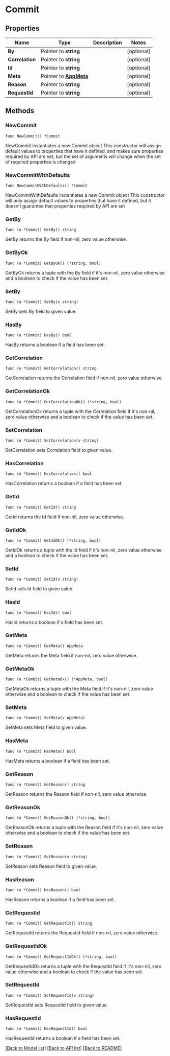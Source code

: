 # Commit

## Properties

Name | Type | Description | Notes
------------ | ------------- | ------------- | -------------
**By** | Pointer to **string** |  | [optional] 
**Correlation** | Pointer to **string** |  | [optional] 
**Id** | Pointer to **string** |  | [optional] 
**Meta** | Pointer to [**AppMeta**](AppMeta.md) |  | [optional] 
**Reason** | Pointer to **string** |  | [optional] 
**RequestId** | Pointer to **string** |  | [optional] 

## Methods

### NewCommit

`func NewCommit() *Commit`

NewCommit instantiates a new Commit object
This constructor will assign default values to properties that have it defined,
and makes sure properties required by API are set, but the set of arguments
will change when the set of required properties is changed

### NewCommitWithDefaults

`func NewCommitWithDefaults() *Commit`

NewCommitWithDefaults instantiates a new Commit object
This constructor will only assign default values to properties that have it defined,
but it doesn't guarantee that properties required by API are set

### GetBy

`func (o *Commit) GetBy() string`

GetBy returns the By field if non-nil, zero value otherwise.

### GetByOk

`func (o *Commit) GetByOk() (*string, bool)`

GetByOk returns a tuple with the By field if it's non-nil, zero value otherwise
and a boolean to check if the value has been set.

### SetBy

`func (o *Commit) SetBy(v string)`

SetBy sets By field to given value.

### HasBy

`func (o *Commit) HasBy() bool`

HasBy returns a boolean if a field has been set.

### GetCorrelation

`func (o *Commit) GetCorrelation() string`

GetCorrelation returns the Correlation field if non-nil, zero value otherwise.

### GetCorrelationOk

`func (o *Commit) GetCorrelationOk() (*string, bool)`

GetCorrelationOk returns a tuple with the Correlation field if it's non-nil, zero value otherwise
and a boolean to check if the value has been set.

### SetCorrelation

`func (o *Commit) SetCorrelation(v string)`

SetCorrelation sets Correlation field to given value.

### HasCorrelation

`func (o *Commit) HasCorrelation() bool`

HasCorrelation returns a boolean if a field has been set.

### GetId

`func (o *Commit) GetId() string`

GetId returns the Id field if non-nil, zero value otherwise.

### GetIdOk

`func (o *Commit) GetIdOk() (*string, bool)`

GetIdOk returns a tuple with the Id field if it's non-nil, zero value otherwise
and a boolean to check if the value has been set.

### SetId

`func (o *Commit) SetId(v string)`

SetId sets Id field to given value.

### HasId

`func (o *Commit) HasId() bool`

HasId returns a boolean if a field has been set.

### GetMeta

`func (o *Commit) GetMeta() AppMeta`

GetMeta returns the Meta field if non-nil, zero value otherwise.

### GetMetaOk

`func (o *Commit) GetMetaOk() (*AppMeta, bool)`

GetMetaOk returns a tuple with the Meta field if it's non-nil, zero value otherwise
and a boolean to check if the value has been set.

### SetMeta

`func (o *Commit) SetMeta(v AppMeta)`

SetMeta sets Meta field to given value.

### HasMeta

`func (o *Commit) HasMeta() bool`

HasMeta returns a boolean if a field has been set.

### GetReason

`func (o *Commit) GetReason() string`

GetReason returns the Reason field if non-nil, zero value otherwise.

### GetReasonOk

`func (o *Commit) GetReasonOk() (*string, bool)`

GetReasonOk returns a tuple with the Reason field if it's non-nil, zero value otherwise
and a boolean to check if the value has been set.

### SetReason

`func (o *Commit) SetReason(v string)`

SetReason sets Reason field to given value.

### HasReason

`func (o *Commit) HasReason() bool`

HasReason returns a boolean if a field has been set.

### GetRequestId

`func (o *Commit) GetRequestId() string`

GetRequestId returns the RequestId field if non-nil, zero value otherwise.

### GetRequestIdOk

`func (o *Commit) GetRequestIdOk() (*string, bool)`

GetRequestIdOk returns a tuple with the RequestId field if it's non-nil, zero value otherwise
and a boolean to check if the value has been set.

### SetRequestId

`func (o *Commit) SetRequestId(v string)`

SetRequestId sets RequestId field to given value.

### HasRequestId

`func (o *Commit) HasRequestId() bool`

HasRequestId returns a boolean if a field has been set.


[[Back to Model list]](../README.md#documentation-for-models) [[Back to API list]](../README.md#documentation-for-api-endpoints) [[Back to README]](../README.md)


